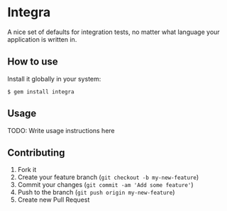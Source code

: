 # Integra

A nice set of defaults for integration tests, no matter what language your
application is written in.

## How to use

Install it globally in your system:

    $ gem install integra

## Usage

TODO: Write usage instructions here

## Contributing

1. Fork it
2. Create your feature branch (`git checkout -b my-new-feature`)
3. Commit your changes (`git commit -am 'Add some feature'`)
4. Push to the branch (`git push origin my-new-feature`)
5. Create new Pull Request
